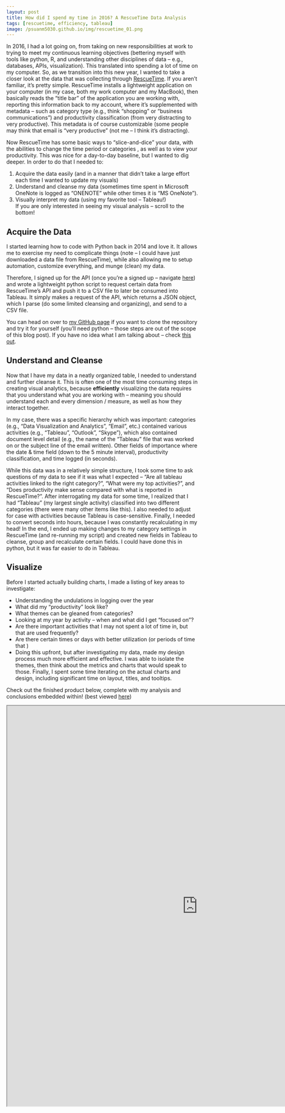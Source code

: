 ```yaml
---
layout: post
title: How did I spend my time in 2016? A RescueTime Data Analysis
tags: [rescuetime, efficiency, tableau]
image: /psuanm5030.github.io/img/rescuetime_01.png
---
```


In 2016, I had a lot going on, from taking on new responsibilities at work to trying to meet my continuous learning objectives (bettering myself with tools like python, R, and understanding other disciplines of data – e.g., databases, APIs, visualization).  This translated into spending a lot of time on my computer.  So, as we transition into this new year, I wanted to take a closer look at the data that was collecting through [RescueTime](https://www.rescuetime.com/).  If you aren’t familiar, it’s pretty simple.  RescueTime installs a lightweight application on your computer (in my case, both my work computer and my MacBook), then basically reads the “title bar” of the application you are working with, reporting this information back to my account, where it’s supplemented with metadata – such as category type (e.g., think “shopping” or “business communications”) and productivity classification (from very distracting to very productive).  This metadata is of course customizable (some people may think that email is “very productive” (not me – I think it’s distracting).  

Now RescueTime has some basic ways to “slice-and-dice” your data, with the abilities to change the time period or categories , as well as to view your productivity.  This was nice for a day-to-day baseline, but I wanted to dig deeper.  In order to do that I needed to:  

1. Acquire the data easily (and in a manner that didn’t take a large effort each time I wanted to update my visuals)
2. Understand and cleanse my data (sometimes time spent in Microsoft OneNote is logged as “ONENOTE” while other times it is “MS OneNote”).
3. Visually interpret my data (using my favorite tool – Tableau!)  
If you are only interested in seeing my visual analysis – scroll to the bottom!  

## Acquire the Data  

I started learning how to code with Python back in 2014 and love it.  It allows me to exercise my need to complicate things (note – I could have just downloaded a data file from RescueTime), while also allowing me to setup automation, customize everything, and munge (clean) my data.  

Therefore, I signed up for the API (once you’re a signed up – navigate [here](https://www.rescuetime.com/login?return_to=%2Fanapi%2Fmanage)) and wrote a lightweight python script to request certain data from RescueTime’s API and push it to a CSV file to later be consumed into Tableau.  It simply makes a request of the API, which returns a JSON object, which I parse (do some limited cleansing and organizing), and send to a CSV file.  

You can head on over to [my GitHub page](https://github.com/psuanm5030/Blog/tree/master/RescueTime) if you want to clone the repository and try it for yourself (you’ll need python – those steps are out of the scope of this blog post).  If you have no idea what I am talking about – check [this out](https://www.quora.com/What-does-it-mean-to-clone-on-github).

## Understand and Cleanse

Now that I have my data in a neatly organized table, I needed to understand and further cleanse it.  This is often one of the most time consuming steps in creating visual analytics, because **efficiently** visualizing the data requires that you understand what you are working with – meaning you should understand each and every dimension / measure, as well as how they interact together.

In my case, there was a specific hierarchy which was important: categories (e.g., “Data Visualization and Analytics”, “Email”, etc.) contained various activities (e.g., “Tableau”, “Outlook”, “Skype”), which also contained document level detail (e.g., the name of the “Tableau” file that was worked on or the subject line of the email written).  Other fields of importance where the date & time field (down to the 5 minute interval), productivity classification, and time logged (in seconds).

While this data was in a relatively simple structure, I took some time to ask questions of my data to see if it was what I expected – “Are all tableau activities linked to the right category?”, “What were my top activities?”, and “Does productivity make sense compared with what is reported in RescueTime?”.  After interrogating my data for some time, I realized that I had “Tableau” (my largest single activity) classified into two different categories (there were many other items like this).  I also needed to adjust for case with activities because Tableau is case-sensitive.  Finally, I needed to convert seconds into hours, because I was constantly recalculating in my head!  In the end, I ended up making changes to my category settings in RescueTime (and re-running my script) and created new fields in Tableau to cleanse, group and recalculate certain fields.  I could have done this in python, but it was far easier to do in Tableau.

## Visualize

Before I started actually building charts, I made a listing of key areas to investigate:  

* Understanding the undulations in logging over the year
* What did my “productivity” look like?
* What themes can be gleaned from categories?
* Looking at my year by activity – when and what did I get “focused on”?
* Are there important activities that I may not spent a lot of time in, but that are used frequently?
* Are there certain times or days with better utilization (or periods of time that )
* Doing this upfront, but after investigating my data, made my design process much more efficient and effective.  I was able to isolate the themes, then think about the metrics and charts that would speak to those.  Finally, I spent some time iterating on the actual charts and design, including significant time on layout, titles, and tooltips.  

Check out the finished product below, complete with my analysis and conclusions embedded within! (best viewed [here](https://public.tableau.com/profile/andy.miller#!/vizhome/RescueTimeAnalysis_0/TheMission))  

<iframe src="https://public.tableau.com/views/RescueTimeAnalysis_0/TheMission?:embed=y&:loadOrderID=0&:display_count=yes" height="1050" width="1000"></iframe>
